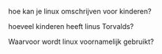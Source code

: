 hoe kan je linux omschrijven voor kinderen?

hoeveel kinderen heeft linus Torvalds?

Waarvoor wordt linux voornamelijk gebruikt?
